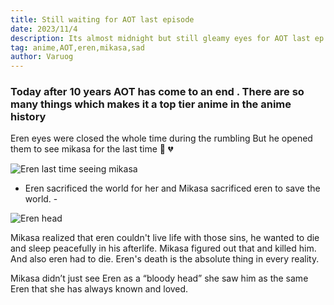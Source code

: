 ```yaml
---
title: Still waiting for AOT last episode
date: 2023/11/4
description: Its almost midnight but still gleamy eyes for AOT last ep
tag: anime,AOT,eren,mikasa,sad
author: Varuog
---
```


### Today after 10 years AOT has come to an end . There are so many things which makes it a top tier anime in the anime history


Eren eyes were closed the whole time during the rumbling 
But he opened them to see mikasa for the last time 🥺 💔



![Eren last time seeing mikasa](https://qph.cf2.quoracdn.net/main-qimg-6df0f82524e7ee5225ade7f71a97c832)
- Eren sacrificed the world for her and Mikasa sacrificed eren to save the world. -

![Eren head](https://qph.cf2.quoracdn.net/main-qimg-01270c5fe450c0214ec85460da8910f5-lq)

 
 Mikasa realized that eren couldn't live life with those sins, he wanted to die and sleep peacefully in his afterlife. Mikasa figured out that and killed him. And also eren had to die. Eren's death is the absolute thing in every reality.
  


 Mikasa didn’t just see Eren as a “bloody head” she saw him as the same Eren that she has always known and loved.
